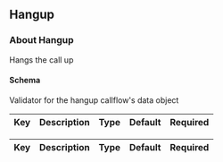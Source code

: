 ## Hangup

### About Hangup

Hangs the call up

#### Schema

Validator for the hangup callflow's data object



Key | Description | Type | Default | Required
--- | ----------- | ---- | ------- | --------



Key | Description | Type | Default | Required
--- | ----------- | ---- | ------- | --------
